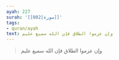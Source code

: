 ```yaml
---
ayah: 227
surah: '[[002|سورة]]'
tags:
- quran/ayah
text: وإن عزموا الطلاق فإن الله سميع عليم
---
```

> وإن عزموا الطلاق فإن الله سميع عليم
